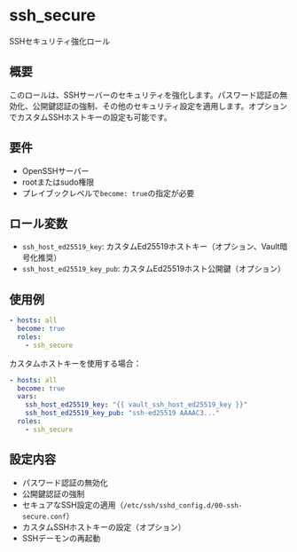 # ssh_secure

SSHセキュリティ強化ロール

## 概要

このロールは、SSHサーバーのセキュリティを強化します。パスワード認証の無効化、公開鍵認証の強制、その他のセキュリティ設定を適用します。オプションでカスタムSSHホストキーの設定も可能です。

## 要件

- OpenSSHサーバー
- rootまたはsudo権限
- プレイブックレベルで`become: true`の指定が必要

## ロール変数

- `ssh_host_ed25519_key`: カスタムEd25519ホストキー（オプション、Vault暗号化推奨）
- `ssh_host_ed25519_key_pub`: カスタムEd25519ホスト公開鍵（オプション）

## 使用例

```yaml
- hosts: all
  become: true
  roles:
    - ssh_secure
```

カスタムホストキーを使用する場合：
```yaml
- hosts: all
  become: true
  vars:
    ssh_host_ed25519_key: "{{ vault_ssh_host_ed25519_key }}"
    ssh_host_ed25519_key_pub: "ssh-ed25519 AAAAC3..."
  roles:
    - ssh_secure
```

## 設定内容

- パスワード認証の無効化
- 公開鍵認証の強制
- セキュアなSSH設定の適用（`/etc/ssh/sshd_config.d/00-ssh-secure.conf`）
- カスタムSSHホストキーの設定（オプション）
- SSHデーモンの再起動